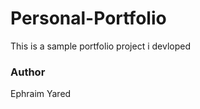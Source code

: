 # Personal-Portfolio
<p>This is a sample portfolio project i devloped </p>

<h3>Author</h3>
Ephraim Yared
<link https://github.com/ephraimyared>
